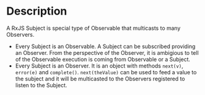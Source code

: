 # Description

A  RxJS Subject is special type of Observable that multicasts to many Observers.

- Every Subject is an Observable. A Subject can be subscribed providing an Observer. From the perspective of the Observer, it is ambigious to tell of the Observable execution is coming from Observable or a Subject.
- Every Subject is an Observer. It is an object with methods `next(v)`, `error(e)` and `complete()`. `next(theValue)` can be used to feed a value to the subject and it will be multicasted to the Observers registered to listen to the Subject.